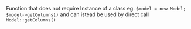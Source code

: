 Function that does not require Instance of a class eg. `$model = new Model; $model->getColumns()` and can istead be used by direct call `Model::getColumns()`
